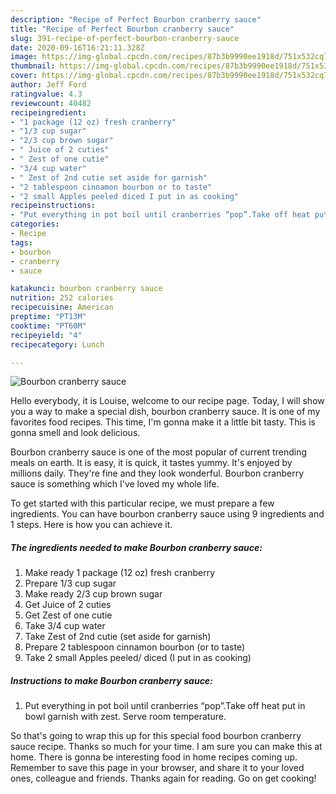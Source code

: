 ```yaml
---
description: "Recipe of Perfect Bourbon cranberry sauce"
title: "Recipe of Perfect Bourbon cranberry sauce"
slug: 391-recipe-of-perfect-bourbon-cranberry-sauce
date: 2020-09-16T16:21:11.328Z
image: https://img-global.cpcdn.com/recipes/87b3b9990ee1918d/751x532cq70/bourbon-cranberry-sauce-recipe-main-photo.jpg
thumbnail: https://img-global.cpcdn.com/recipes/87b3b9990ee1918d/751x532cq70/bourbon-cranberry-sauce-recipe-main-photo.jpg
cover: https://img-global.cpcdn.com/recipes/87b3b9990ee1918d/751x532cq70/bourbon-cranberry-sauce-recipe-main-photo.jpg
author: Jeff Ford
ratingvalue: 4.3
reviewcount: 40482
recipeingredient:
- "1 package (12 oz) fresh cranberry"
- "1/3 cup sugar"
- "2/3 cup brown sugar"
- " Juice of 2 cuties"
- " Zest of one cutie"
- "3/4 cup water"
- " Zest of 2nd cutie set aside for garnish"
- "2 tablespoon cinnamon bourbon or to taste"
- "2 small Apples peeled diced I put in as cooking"
recipeinstructions:
- "Put everything in pot boil until cranberries “pop”.Take off heat put in bowl garnish with zest. Serve room temperature."
categories:
- Recipe
tags:
- bourbon
- cranberry
- sauce

katakunci: bourbon cranberry sauce 
nutrition: 252 calories
recipecuisine: American
preptime: "PT13M"
cooktime: "PT60M"
recipeyield: "4"
recipecategory: Lunch

---
```



![Bourbon cranberry sauce](https://img-global.cpcdn.com/recipes/87b3b9990ee1918d/751x532cq70/bourbon-cranberry-sauce-recipe-main-photo.jpg)

Hello everybody, it is Louise, welcome to our recipe page. Today, I will show you a way to make a special dish, bourbon cranberry sauce. It is one of my favorites food recipes. This time, I'm gonna make it a little bit tasty. This is gonna smell and look delicious.



Bourbon cranberry sauce is one of the most popular of current trending meals on earth. It is easy, it is quick, it tastes yummy. It's enjoyed by millions daily. They're fine and they look wonderful. Bourbon cranberry sauce is something which I've loved my whole life.


To get started with this particular recipe, we must prepare a few ingredients. You can have bourbon cranberry sauce using 9 ingredients and 1 steps. Here is how you can achieve it.

<!--inarticleads1-->

##### The ingredients needed to make Bourbon cranberry sauce:

1. Make ready 1 package (12 oz) fresh cranberry
1. Prepare 1/3 cup sugar
1. Make ready 2/3 cup brown sugar
1. Get  Juice of 2 cuties
1. Get  Zest of one cutie
1. Take 3/4 cup water
1. Take  Zest of 2nd cutie (set aside for garnish)
1. Prepare 2 tablespoon cinnamon bourbon (or to taste)
1. Take 2 small Apples peeled/ diced (I put in as cooking)




<!--inarticleads2-->

##### Instructions to make Bourbon cranberry sauce:

1. Put everything in pot boil until cranberries “pop”.Take off heat put in bowl garnish with zest. Serve room temperature.




So that's going to wrap this up for this special food bourbon cranberry sauce recipe. Thanks so much for your time. I am sure you can make this at home. There is gonna be interesting food in home recipes coming up. Remember to save this page in your browser, and share it to your loved ones, colleague and friends. Thanks again for reading. Go on get cooking!
